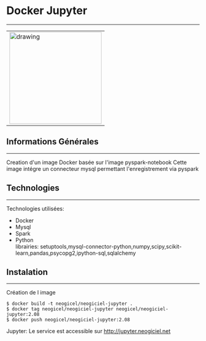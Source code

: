 ﻿## <h1>Docker Jupyter</h1>
***

<table><tr>
  <td><img src="https://upload.wikimedia.org/wikipedia/commons/1/1e/Docker_Logo.png" alt="drawing" height="240px"/></td>
</tr></table>

## Informations Générales
***
Creation d'un image Docker basée sur l'image pyspark-notebook
Cette image intégre un connecteur mysql permettant l'enregistrement via pyspark

## Technologies
***
Technologies utilisées:
* Docker
* Mysql
* Spark
* Python<br>
librairies:
setuptools,mysql-connector-python,numpy,scipy,scikit-learn,pandas,psycopg2,ipython-sql,sqlalchemy

## Instalation
***
Création de l image<br>
```
$ docker build -t neogicel/neogiciel-jupyter .
$ docker tag neogicel/neogiciel-jupyter neogicel/neogiciel-jupyter:2.08
$ docker push neogicel/neogiciel-jupyter:2.08
```

Jupyter:
Le service est accessible sur http://jupyter.neogiciel.net




